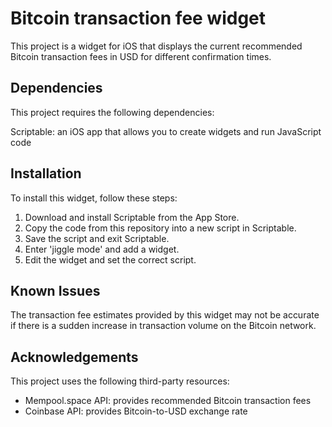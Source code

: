 # Bitcoin transaction fee widget
This project is a widget for iOS that displays the current recommended Bitcoin transaction fees in USD for different confirmation times.

## Dependencies
This project requires the following dependencies:

Scriptable: an iOS app that allows you to create widgets and run JavaScript code

## Installation
To install this widget, follow these steps:

1. Download and install Scriptable from the App Store.
2. Copy the code from this repository into a new script in Scriptable.
3. Save the script and exit Scriptable.
4. Enter 'jiggle mode' and add a widget.
5. Edit the widget and set the correct script.

## Known Issues
The transaction fee estimates provided by this widget may not be accurate if there is a sudden increase in transaction volume on the Bitcoin network.

## Acknowledgements
This project uses the following third-party resources:

- Mempool.space API: provides recommended Bitcoin transaction fees
- Coinbase API: provides Bitcoin-to-USD exchange rate
